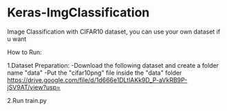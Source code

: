 # Keras-ImgClassification
Image Classification with CIFAR10 dataset, you can use your own dataset if u want

How to Run:

1.Dataset Preparation: -Download the following dataset and create a folder name "data" -Put the "cifar10png" file inside the "data" folder https://drive.google.com/file/d/1d666e1DLtlAKk9D_P-aVkRB9P-jSV9AT/view?usp=

2.Run train.py

